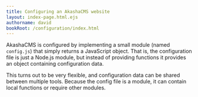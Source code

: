 ```yaml
---
title: Configuring an AkashaCMS website
layout: index-page.html.ejs
authorname: david
bookRoot: /configuration/index.html
---
```


AkashaCMS is configured by implementing a small module (named `config.js`) that simply returns a JavaScript object.  That is, the configuration file is just a Node.js module, but instead of providing functions it provides an object containing configuration data.

This turns out to be very flexible, and configuration data can be shared between multiple tools.  Because the config file is a module, it can contain local functions or require other modules.
